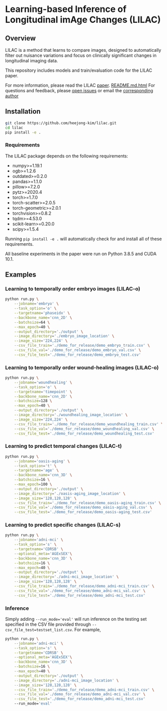 # Learning-based Inference of Longitudinal imAge Changes (LILAC)

[//]: # ([[Website]&#40;&#41;] [[Paper]&#40;&#41;])

## Overview

LILAC is a method that learns to compare images, designed to automatically filter out 
nuisance variations and focus on clinically significant changes in longitudinal imaging data.

This repository includes models and train/evaluation code for the LILAC paper. 

For more information, please read the LILAC [paper](). 
[README.md.html](..%2F..%2FDownloads%2FREADME.md.html)
For questions and feedback, please [open issues](https://github.com/heejong-kim/lilac/issues) or email the [corresponding author](https://heejongkim.com)

[//]: # (## Updates)
[//]: # (- [May 2024] The preprint for LILAC is available on [arXiv]&#40;https://arxiv.org/abs/2405.14019&#41;!)

## Installation
```bash
git clone https://github.com/heejong-kim/lilac.git
cd lilac
pip install -e .
```

### Requirements
The LILAC package depends on the following requirements:

- numpy>=1.19.1
- ogb>=1.2.6
- outdated>=0.2.0
- pandas>=1.1.0
- pillow>=7.2.0
- pytz>=2020.4
- torch>=1.7.0
- torch-scatter>=2.0.5
- torch-geometric>=2.0.1
- torchvision>=0.8.2
- tqdm>=4.53.0
- scikit-learn>=0.20.0
- scipy>=1.5.4

Running `pip install -e .` will automatically check for and install all of these requirements.


All baseline experiments in the paper were run on Python 3.8.5 and CUDA 10.1.


## Examples
### Learning to temporally order embryo images (LILAC-o)
```bash    
python run.py \
    --jobname='embryo' \
    --task_option='o' \
    --targetname='phaseidx' \
    --backbone_name='cnn_2D' \
    --batchsize=64 \
    --max_epoch=40 \
    --output_directory='./output' \
    --image_directory='./embryo_image_location' \
    --image_size='224,224' \
    --csv_file_train='./demo_for_release/demo_embryo_train.csv' \
    --csv_file_val='./demo_for_release/demo_embryo_val.csv' \
    --csv_file_test='./demo_for_release/demo_embryo_test.csv'
```
### Learning to temporally order wound-healing images (LILAC-o)
```bash
python run.py \
    --jobname='woundhealing' \
    --task_option='o' \
    --targetname='timepoint' \
    --backbone_name='cnn_2D' \
    --batchsize=128 \
    --max_epoch=40 \
    --output_directory='./output' \
    --image_directory='./woundhealing_image_location' \
    --image_size='224,224' \
    --csv_file_train='./demo_for_release/demo_woundhealing_train.csv' \
    --csv_file_val='./demo_for_release/demo_woundhealing_val.csv' \
    --csv_file_test='./demo_for_release/demo_woundhealing_test.csv'
```
### Learning to predict temporal changes (LILAC-t)
```bash
python run.py \
    --jobname='oasis-aging' \
    --task_option='t' \
    --targetname='age' \
    --backbone_name='cnn_3D' \
    --batchsize=16 \
    --max_epoch=100 \
    --output_directory='./output' \
    --image_directory='./oasis-aging_image_location' \
    --image_size='128,128,128' \
    --csv_file_train='./demo_for_release/demo_oasis-aging_train.csv' \
    --csv_file_val='./demo_for_release/demo_oasis-aging_val.csv' \
    --csv_file_test='./demo_for_release/demo_oasis-aging_test.csv'
```
### Learning to predict specific changes (LILAC-s)
```bash
python run.py \
    --jobname='adni-mci' \
    --task_option='s' \
    --targetname='CDRSB' \
    --optional_meta='AGExSEX'\
    --backbone_name='cnn_3D' \
    --batchsize=16 \
    --max_epoch=40 \
    --output_directory='./output' \
    --image_directory='./adni-mci_image_location' \
    --image_size='128,128,128' \
    --csv_file_train='./demo_for_release/demo_adni-mci_train.csv' \
    --csv_file_val='./demo_for_release/demo_adni-mci_val.csv' \
    --csv_file_test='./demo_for_release/demo_adni-mci_test.csv'
```
### Inference
Simply adding `--run_mode='eval'` will run inference on the testing set specified in the CSV file provided through `--csv_file_test=testset_list.csv`.
For example, 
```bash
python run.py \
    --jobname='adni-mci' \
    --task_option='s' \
    --targetname='CDRSB' \
    --optional_meta='AGExSEX'\
    --backbone_name='cnn_3D' \
    --batchsize=16 \
    --max_epoch=40 \
    --output_directory='./output' \
    --image_directory='./adni-mci_image_location' \
    --image_size='128,128,128' \
    --csv_file_train='./demo_for_release/demo_adni-mci_train.csv' \
    --csv_file_val='./demo_for_release/demo_adni-mci_val.csv' \
    --csv_file_test='./demo_for_release/demo_adni-mci_test.csv'
    --run_mode='eval'
```
